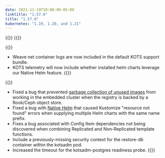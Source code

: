 ```yaml
---
date: 2021-11-19T10:00:00-05:00
linktitle: "1.57.0"
title: "1.57.0"
kubernetes: "1.19, 1.20, and 1.21"
---
```


{{<features>}}
{{</features>}}

{{<changes>}}
  * Weave net container logs are now included in the default KOTS support bundle.
  * KOTS telemetry will now include whether installed helm charts leverage our Native Helm feature.
{{</changes>}}

{{<fixes>}}
  * Fixed a bug that prevented [garbage collection of unused images](/kots-cli/admin-console/garbage-collect-images/) from working in the embedded cluster when the registry is backed by a Rook/Ceph object store. 
  * Fixed a bug with [Native Helm](/vendor/helm/using-native-helm-charts/) that caused Kustomize "resource not found" errors when supplying multiple Helm charts with the same name prefix.
  * Fixes a bug associated with Config Item dependencies not being discovered when combining Replicated and Non-Replicated template functions.
  * Include a previously-missing security context for the restore-db container within the kotsadm pod.
  * Increased the timeout for the kotsadm-postgres readiness probe.
{{</fixes>}}
